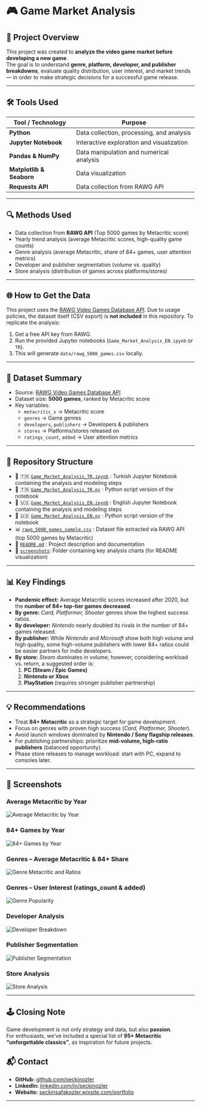 # 🎮 Game Market Analysis

## 📌 Project Overview
This project was created to **analyze the video game market before developing a new game**.  
The goal is to understand **genre, platform, developer, and publisher breakdowns**, evaluate quality distribution, user interest, and market trends — in order to make strategic decisions for a successful game release.

---

## 🛠 Tools Used  

| Tool / Technology | Purpose |
|-------------------|---------|
| **Python** | Data collection, processing, and analysis |
| **Jupyter Notebook** | Interactive exploration and visualization |
| **Pandas & NumPy** | Data manipulation and numerical analysis |
| **Matplotlib & Seaborn** | Data visualization |
| **Requests API** | Data collection from RAWG API |

---

## 🔍 Methods Used  

- Data collection from **RAWG API** (Top 5000 games by Metacritic score)  
- Yearly trend analysis (average Metacritic scores, high-quality game counts)  
- Genre analysis (average Metacritic, share of 84+ games, user attention metrics)  
- Developer and publisher segmentation (volume vs. quality)  
- Store analysis (distribution of games across platforms/stores)  

---

## 🌐 How to Get the Data
This project uses the [RAWG Video Games Database API](https://rawg.io/apidocs).
Due to usage policies, the dataset itself (CSV export) is **not included** in this repository.
To replicate the analysis:
1. Get a free API key from RAWG.
2. Run the provided Jupyter notebooks (`Game_Market_Analysis_EN.ipynb` or `TR`).
3. This will generate `data/rawg_5000_games.csv` locally.

---

## 📑 Dataset Summary  

- Source: [RAWG Video Games Database API](https://rawg.io/apidocs)  
- Dataset size: **5000 games**, ranked by Metacritic score  
- Key variables:  
  - `metacritic_x` → Metacritic score  
  - `genres` → Game genres  
  - `developers`, `publishers` → Developers & publishers  
  - `stores` → Platforms/stores released on  
  - `ratings_count`, `added` → User attention metrics  

---

## 📂 Repository Structure  

- 📓 🇹🇷 [`Game_Market_Analysis_TR.ipynb`](Game_Market_Analysis_TR.ipynb) : Turkish Jupyter Notebook containing the analysis and modeling steps  
- 🐍 🇹🇷 [`Game_Market_Analysis_TR.py`](Game_Market_Analysis_TR.py) : Python script version of the notebook 
- 📓 🇺🇸 [`Game_Market_Analysis_EN.ipynb`](Game_Market_Analysis_EN.ipynb) : English Jupyter Notebook containing the analysis and modeling steps  
- 🐍 🇺🇸 [`Game_Market_Analysis_EN.py`](Game_Market_Analysis_EN.py) : Python script version of the notebook 
- 📊 [`rawg_5000_games_sample.csv`](rawg_5000_games_sample.csv) : Dataset file extracted via RAWG API (top 5000 games by Metacritic)  
- 📄 [`README.md`](README.md) : Project description and documentation
- 📸 [`screenshots`](screenshots): Folder containing key analysis charts (for README visualization)  

---

## 📊 Key Findings  

- **Pandemic effect:** Average Metacritic scores increased after 2020, but the **number of 84+ top-tier games decreased**.  
- **By genre:** *Card, Platformer, Shooter* genres show the highest success ratios.  
- **By developer:** *Nintendo* nearly doubled its rivals in the number of 84+ games released.  
- **By publisher:** While *Nintendo* and *Microsoft* show both high volume and high quality, some high-volume publishers with lower 84+ ratios could be easier partners for indie developers.  
- **By store:** *Steam* dominates in volume; however, considering workload vs. return, a suggested order is:  
  1. **PC (Steam / Epic Games)**  
  2. **Nintendo or Xbox**  
  3. **PlayStation** (requires stronger publisher partnership)  

---

## 💡 Recommendations  

- Treat **84+ Metacritic** as a strategic target for game development.  
- Focus on genres with proven high success (*Card, Platformer, Shooter*).  
- Avoid launch windows dominated by **Nintendo / Sony flagship releases**.  
- For publishing partnerships: prioritize **mid-volume, high-ratio publishers** (balanced opportunity).  
- Phase store releases to manage workload: start with PC, expand to consoles later.  

---

## 📸 Screenshots  

### Average Metacritic by Year  
![Average Metacritic by Year](screenshots/avg_metacritic_by_year.png)  

### 84+ Games by Year  
![84+ Games by Year](screenshots/84plus_by_year.png)  

### Genres – Average Metacritic & 84+ Share  
![Genre Metacritic and Ratios](screenshots/genre_quality.png)  

### Genres – User Interest (ratings_count & added)  
![Genre Popularity](screenshots/genre_interest.png)  

### Developer Analysis  
![Developer Breakdown](screenshots/developer_breakdown.png)  

### Publisher Segmentation  
![Publisher Segmentation](screenshots/publisher_segmentation.png)  

### Store Analysis  
![Store Analysis](screenshots/store_analysis.png)  


---

## 🕹 Closing Note  

Game development is not only strategy and data, but also **passion**.  
For enthusiasts, we’ve included a special list of **95+ Metacritic “unforgettable classics”**, as inspiration for future projects.  

## 📬 Contact

- **GitHub:** [github.com/seckinozler](https://github.com/seckinozler)  
- **LinkedIn:** [linkedin.com/in/seckinozler](https://www.linkedin.com/in/seckinozler/)  
- **Website:** [seckinsafakozler.wixsite.com/portfolio](https://seckinsafakozler.wixsite.com/portfolio)

---

